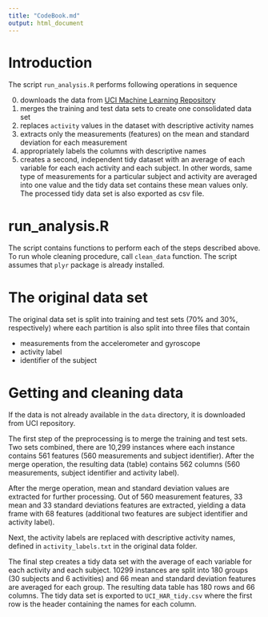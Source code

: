 ```yaml
---
title: "CodeBook.md"
output: html_document
---
```

# Introduction

The script `run_analysis.R` performs following operations in sequence

0. downloads the data from [UCI Machine Learning Repository](http://archive.ics.uci.edu/ml/index.html)  
1. merges the training and test data sets to create one consolidated data set  
2. replaces `activity` values in the dataset with descriptive activity names  
3. extracts only the measurements (features) on the mean and standard deviation for each measurement  
4. appropriately labels the columns with descriptive names  
5. creates a second, independent tidy dataset with an average of each variable for each each activity and each subject. In other words, same type of measurements for a particular subject and activity are averaged into one value and the tidy data set contains these mean values only. The processed tidy data set is also exported as csv file.  
  
# run_analysis.R

The script contains functions to perform each of the steps described above. To run whole cleaning procedure, call `clean_data`
function. The script assumes that `plyr` package is already installed.  

# The original data set

The original data set is split into training and test sets (70% and 30%, respectively) where each partition is also split into three files that contain  
- measurements from the accelerometer and gyroscope  
- activity label  
- identifier of the subject  

# Getting and cleaning data

If the data is not already available in the `data` directory, it is downloaded from UCI repository.

The first step of the preprocessing is to merge the training and test sets. Two sets combined, there are 10,299 instances where each
instance contains 561 features (560 measurements and subject identifier). After the merge operation, the resulting data (table) contains 562 columns (560 measurements, subject identifier and activity label).  

After the merge operation, mean and standard deviation values are extracted for further processing. Out of 560 measurement features, 33 mean and 33 standard deviations features are extracted, yielding a data frame with 68 features (additional two features are subject identifier and activity label).  

Next, the activity labels are replaced with descriptive activity names, defined in `activity_labels.txt` in the original data folder.  

The final step creates a tidy data set with the average of each variable for each activity and each subject. 10299 instances are split into 180 groups (30 subjects and 6 activities) and 66 mean and standard deviation features are averaged for each group. The resulting data table has 180 rows and 66 columns. The tidy data set is exported to `UCI_HAR_tidy.csv` where the first row is the header containing the names for each column.  